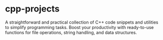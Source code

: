 # cpp-projects
A straightforward and practical collection of C++ code snippets and utilities to simplify programming tasks. Boost your productivity with ready-to-use functions for file operations, string handling, and data structures.
